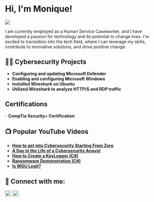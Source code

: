 <h1>Hi, I'm Monique! </h1>
<a href="https://www.linkedin.com/in/moniquecturner/"><img src="https://img.shields.io/badge/-LinkedIn-0072b1?&style=for-the-badge&logo=linkedin&logoColor=white" /></a>

I am currently employed as a Human Service Caseworker, and I have developed a passion for technology and its potential to change lives.  I'm excited to transistion into the tech field, where I can leverage my skills, contribute to innovative solutions, and drive positive change.

<h2>👨‍💻 Cybersecurity Projects </h2>

- <b> Configuring and updating Microsoft Defender</b>
- <b> Enabling and configuring Microsoft Windows</b>
- <b> Installed Wireshark on Ubuntu</b>
- <b> Utilized Wireshark to analyze HTTP/S and RDP traffic</b>
  
<h2> Certifications </h2>
-  <b>CompTia Security+ Certification
<h2>📺 Popular YouTube Videos</h2>

- [How to get into Cybersecurity Starting From Zero](https://www.youtube.com/watch?v=a83ASGn_V_s)
- [A Day in the Life of a Cybersecurity Anayst](https://www.youtube.com/watch?v=uHy3oM7NnoU)
- [How to Create a KeyLogger (C#)](https://www.youtube.com/watch?v=N-L9hklSlNk)
- [Ransomware Demonstration (C#)](https://www.youtube.com/watch?v=OfvdQeh79s0)
- [Is WGU Legit?](https://www.youtube.com/watch?v=E2MwRWxDBkA)

<h2> 🤳 Connect with me:</h2>

[<img align="left" alt="MoniqueTur73177 | Twitter" width="22px" src="https://cdn.jsdelivr.net/npm/simple-icons@v3/icons/twitter.svg" />][twitter]
[<img align="left" alt="MoniqueTurner | LinkedIn" width="22px" src="https://cdn.jsdelivr.net/npm/simple-icons@v3/icons/linkedin.svg" />][linkedin]

[twitter]: https://twitter.com/moniquetur73177
[linkedin]: https://www.linkedin.com/in/moniquecturner

<!--
Here are some ideas to get you started:

- 🔭 I’m currently working on ...
- 🌱 I’m currently learning ...
- 👯 I’m looking to collaborate on ...
- 🤔 I’m looking for help with ...
- 💬 Ask me about ...
- 📫 How to reach me: ...
- 😄 Pronouns: ...
- ⚡ Fun fact: ...
-->
